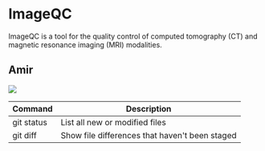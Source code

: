# ImageQC
ImageQC is a tool for the quality control of computed tomography (CT) and magnetic resonance imaging (MRI) modalities.

## Amir
![](https://drive.google.com/file/d/1HFK9for12uFKhW7tL2JndMl1zSvhh4sd/view?usp=sharing)




| Command | Description |
| --- | --- |
| git status | List all new or modified files |
| git diff | Show file differences that haven't been staged |
